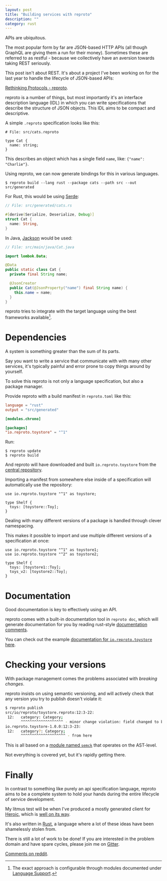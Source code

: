 ```yaml
---
layout: post
title: "Building services with reproto"
description: ""
category: rust
---
```


APIs are ubiquitous.

The most popular form by far are JSON-based HTTP APIs (all though GraphQL are giving them a run for
their money). Sometimes these are referred to as restful - because we collectively have an aversion
towards taking REST seriously.

This post isn't about REST.
It's about a project I've been working on for the last year to handle the lifecycle of JSON-based
APIs:

[Rethinking Protocols - reproto](https://github.com/reproto).

<!-- more -->

reproto is a number of things, but most importantly it's an interface description language (IDL) in
which you can write specifications that describe the structure of JSON objects.
This IDL aims to be compact and descriptive.

A simple `.reproto` specification looks like this:

```
# File: src/cats.reproto

type Cat {
  name: string;
}
```

This describes an object which has a single field `name`, like: `{"name": "Charlie"}`.

Using reproto, we can now generate bindings for this in various languages.

```
$ reproto build --lang rust --package cats --path src --out src/generated
```

For Rust, this would be using [Serde]:

[Serde]: https://serde.rs

```rust
// File: src/generated/cats.rs

#[derive(Serialize, Deserialize, Debug)]
struct Cat {
  name: String,
}
```

In Java, [Jackson] would be used:

[Jackson]: https://github.com/FasterXML/jackson

```java
// File: src/main/java/Cat.java

import lombok.Data;

@Data
public static class Cat {
  private final String name;

  @JsonCreator
  public Cat(@JsonProperty("name") final String name) {
    this.name = name;
  }
}
```

reproto tries to integrate with the target language using the best frameworks available[^1].

[^1]: The exact approach is configurable through modules documented under [Language Support](https://github.com/reproto/reproto/blob/master/doc/spec.md#language-support).

# Dependencies

A system is something greater than the sum of its parts.

Say you want to write a service that communicate with with many other services, it's typically
painful and error prone to copy things around by yourself.

To solve this reproto is not only a language specification, but also a package manager.

Provide reproto with a build manifest in `reproto.toml` like this:

```toml
language = "rust"
output = "src/generated"

[modules.chrono]

[packages]
"io.reproto.toystore" = "^1"
```

Run:

```
$ reproto update
$ reproto build
```

And reproto will have downloaded and built `io.reproto.toystore` from the [central repository].

[central repository]: https://github.com/reproto/reproto-index

Importing a manifest from somewhere else inside of a specification will automatically use the
repository:

```
use io.reproto.toystore "^1" as toystore;

type Shelf {
  toys: [toystore::Toy];
}
```

Dealing with many different versions of a package is handled through clever namespacing.

This makes it possible to import and use multiple different versions of a specification at once:

```
use io.reproto.toystore "^1" as toystore1;
use io.reproto.toystore "^2" as toystore2;

type Shelf {
  toys: [toystore1::Toy];
  toys_v2: [toystore2::Toy];
}
```

# Documentation

Good documentation is key to effectively using an API.

reproto comes with a built-in documentation tool in `reproto doc`, which will generate
documentation for you by reading rust-style [documentation comments].

You can check out the example [documentation for `io.reproto.toystore` here][doc-example].

[documentation comments]: https://github.com/reproto/reproto/blob/master/doc/spec.md#documentation
[doc-example]: https://reproto.github.io/reproto/doc-examples/io/reproto/toystore/1.0.0/index.html

# Checking your versions

With package management comes the problems associated with _breaking changes_.

reproto insists on using semantic versioning, and will actively check that any version you try to
publish doesn't violate it:

```bash
$ reproto publish
src/io/reproto/toystore.reproto:12:3-22:
 12:   category: Category;
       ^^^^^^^^^^^^^^^^^^^ - minor change violation: field changed to be required
io.reproto.toystore-1.0.0:12:3-23:
 12:   category?: Category;
       ^^^^^^^^^^^^^^^^^^^^ - from here
```

This is all based on a [module named `semck`][semck] that operates on the AST-level.

Not everything is covered yet, but it's rapidly getting there.

[semck]: https://github.com/reproto/reproto/tree/master/semck

# Finally

In contrast to something like purely an api specification language, reproto aims to be a complete
system to hold your hands during the entire lifecycle of service development.

My litmus test will be when I've produced a mostly generated client for [Heroic], which is [well on
its way][heroic-api].

It's also written in [Rust], a language where a lot of these ideas have been shamelessly stolen
from.

There is still a lot of work to be done!
If you are interested in the problem domain and have spare cycles, please join me on [Gitter].

[Comments on reddit][reddit].

[Rust]: https://www.rust-lang.org/
[spec]: https://github.com/reproto/reproto/blob/master/doc/spec.md
[Heroic]: https://github.com/spotify/heroic
[heroic-api]: https://github.com/udoprog/heroic/commit/api
[Gitter]: https://gitter.im/reproto/reproto
[reddit]: https://www.reddit.com/r/rust/comments/7ehe3l/building_services_with_reproto/
